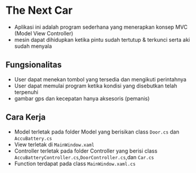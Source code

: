 # The Next Car
- Aplikasi ini adalah program sederhana yang menerapkan konsep MVC (Model View Controller)
- mesin dapat dihidupkan ketika pintu sudah tertutup & terkunci serta aki sudah menyala

## Fungsionalitas
-  User dapat menekan tombol yang tersedia dan mengikuti perintahnya
-  User dapat memulai program ketika kondisi yang disebutkan telah terpenuhi
-  gambar gps dan kecepatan hanya aksesoris (pemanis)

## Cara Kerja
- Model terletak pada folder Model yang berisikan class `Door.cs` dan `AccuBattery.cs`
- View terletak di `MainWindow.xaml`
- Controller terletak pada folder Controller yang berisi class `AccuBatteryController.cs`,`DoorController.cs`,dan `Car.cs`
- Function terdapat pada class `MainWindow.xaml.cs`